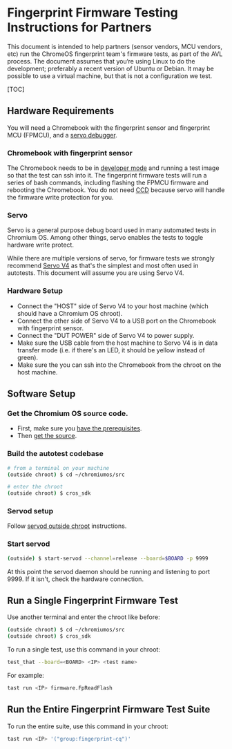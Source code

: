 # Fingerprint Firmware Testing Instructions for Partners

This document is intended to help partners (sensor vendors, MCU vendors, etc)
run the ChromeOS fingerprint team's firmware tests, as part of the AVL process.
The document assumes that you‘re using Linux to do the development; preferably a
recent version of Ubuntu or Debian. It may be possible to use a virtual machine,
but that is not a configuration we test.

[TOC]

## Hardware Requirements

You will need a Chromebook with the fingerprint sensor and fingerprint MCU
(FPMCU), and a [servo debugger].

### Chromebook with fingerprint sensor

The Chromebook needs to be in [developer mode] and running a test image so that
the test can ssh into it. The fingerprint firmware tests will run a series of
bash commands, including flashing the FPMCU firmware and rebooting the
Chromebook. You do not need [CCD] because servo will handle the firmware write
protection for you.

### Servo

Servo is a general purpose debug board used in many automated tests in Chromium
OS. Among other things, servo enables the tests to toggle hardware write
protect.

While there are multiple versions of servo, for firmware tests we strongly
recommend [Servo V4] as that's the simplest and most often used in autotests.
This document will assume you are using Servo V4.

### Hardware Setup

*   Connect the "HOST" side of Servo V4 to your host machine (which should have
    a Chromium OS chroot).
*   Connect the other side of Servo V4 to a USB port on the Chromebook with
    fingerprint sensor.
*   Connect the "DUT POWER" side of Servo V4 to power supply.
*   Make sure the USB cable from the host machine to Servo V4 is in data
    transfer mode (i.e. if there's an LED, it should be yellow instead of
    green).
*   Make sure the you can ssh into the Chromebook from the chroot on the host
    machine.

## Software Setup

### Get the Chromium OS source code.

*   First, make sure you [have the prerequisites].
*   Then [get the source].

### Build the autotest codebase

```bash
# from a terminal on your machine
(outside chroot) $ cd ~/chromiumos/src

# enter the chroot
(outside chroot) $ cros_sdk
```
### Servod setup

Follow [servod outside chroot] instructions.

### Start servod

```bash
(outside) $ start-servod --channel=release --board=$BOARD -p 9999
```

At this point the servod daemon should be running and listening to port 9999.
If it isn't, check the hardware connection.

## Run a Single Fingerprint Firmware Test

Use another terminal and enter the chroot like before:

```bash
(outside chroot) $ cd ~/chromiumos/src
(outside chroot) $ cros_sdk
```

To run a single test, use this command in your chroot:

```bash
test_that --board=<BOARD> <IP> <test name>
```

For example:

```bash
tast run <IP> firmware.FpReadFlash
```

## Run the Entire Fingerprint Firmware Test Suite

To run the entire suite, use this command in your chroot:

```bash
tast run <IP> '("group:fingerprint-cq")'
```

<!-- Links -->

[servo debugger]: https://chromium.googlesource.com/chromiumos/third_party/hdctools/+/HEAD/docs/servo.md
[developer mode]: https://chromium.googlesource.com/chromiumos/docs/+/HEAD/developer_mode.md
[CCD]: https://chromium.googlesource.com/chromiumos/platform/ec/+/refs/heads/cr50_stab/docs/case_closed_debugging.md
[Servo V4]: https://chromium.googlesource.com/chromiumos/third_party/hdctools/+/HEAD/docs/servo_v4.md
[have the prerequisites]: https://chromium.googlesource.com/chromiumos/docs/+/HEAD/developer_guide.md#Prerequisites
[get the source]: https://chromium.googlesource.com/chromiumos/docs/+/HEAD/developer_guide.md#get-the-source
[servod outside chroot]: https://chromium.googlesource.com/chromiumos/third_party/hdctools/+/HEAD/docs/servod_outside_chroot.md
